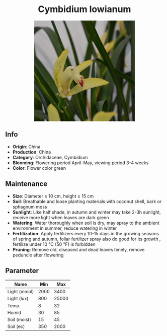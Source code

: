 <h1 align='center'>Cymbidium lowianum</h1>
<p align="center">
    <img 
        align='center'
        width='320'
        src="../images/cymbidium lowianum.png" 
        alt='Cymbidium lowianum' />
</p>

## Info

 - **Origin**: China
 - **Production**: China
 - **Category**: Orchidaceae, Cymbidium
 - **Blooming**: Flowering period April-May, viewing period 3-4 weeks
 - **Color**: Flower color green

## Maintenance

 - **Size**: Diameter ≥ 10 cm, height ≥ 15 cm
 - **Soil**: Breathable and loose planting materials with coconut shell, bark or sphagnum moss
 - **Sunlight**: Like half shade, in autumn and winter may take 2-3h sunlight, receive more light when leaves are dark green
 - **Watering**: Water thoroughly when soil is dry, may spray to the ambient environment in summer, reduce watering in winter
 - **Fertilization**: Apply fertilizers every 10-15 days in the growing seasons of spring and autumn, foliar fertilizer spray also do good for its growth , fertilize under 10 ℃ (50 ℉) is forbidden
 - **Pruning**: Remove old, diseased and dead leaves timely, remove peduncle after flowering

## Parameter

| Name         | Min  | Max   |
|--------------|------|-------|
| Light (mmol) | 2000 | 3400  |
| Light (lux)  | 800 | 25000 |
| Temp         | 8    | 32    |
| Humid        | 30   | 85    |
| Soil (moist) | 15   | 45    |
| Soil (ec)    | 350  | 2000  |